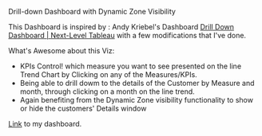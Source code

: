 Drill-down Dashboard with Dynamic Zone Visibility

This Dashboard is inspired by : Andy Kriebel's Dashboard [Drill Down Dashboard | Next-Level Tableau](https://public.tableau.com/app/profile/andy.kriebel/viz/DrillDownDashboardNext-LevelTableau/DrillDown) with a few modifications that I've done.


What's Awesome about this Viz:
* KPIs Control! which measure you want to see presented on the line Trend Chart by Clicking on any of the Measures/KPIs.
* Being able to drill dowm to the details of the Customer by Measure and month, through clicking on a month on the line trend.
* Again benefiting from the Dynamic Zone visibility functionality to show or hide the customers' Details window

[Link](https://public.tableau.com/app/profile/amira.salama/viz/KPIsDrilldownDashboard/DrilldownDash) to my dashboard.
